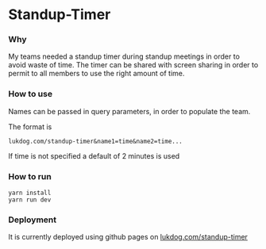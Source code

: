 # Standup-Timer

### Why

My teams needed a standup timer during standup meetings in order to avoid waste of time.
The timer can be shared with screen sharing in order to permit to all members to use the right amount of time.

### How to use

Names can be passed in query parameters, in order to populate the team.

The format is

```
lukdog.com/standup-timer&name1=time&name2=time...
```

If time is not specified a default of 2 minutes is used

### How to run

```
yarn install
yarn run dev
```

### Deployment

It is currently deployed using github pages on [lukdog.com/standup-timer](https://lukdog.com/standup-timer)
